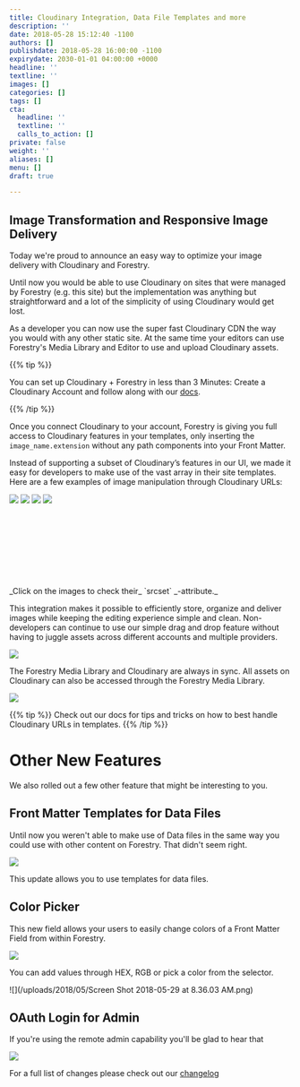 ```yaml
---
title: Cloudinary Integration, Data File Templates and more
description: ''
date: 2018-05-28 15:12:40 -1100
authors: []
publishdate: 2018-05-28 16:00:00 -1100
expirydate: 2030-01-01 04:00:00 +0000
headline: ''
textline: ''
images: []
categories: []
tags: []
cta:
  headline: ''
  textline: ''
  calls_to_action: []
private: false
weight: ''
aliases: []
menu: []
draft: true

---
```

## Image Transformation and Responsive Image Delivery

Today we're proud to announce an easy way to optimize your image delivery with Cloudinary and Forestry.

Until now you would be able to use Cloudinary on sites that were managed by Forestry (e.g. this site) but the implementation was anything but straightforward and a lot of the simplicity of using Cloudinary would get lost.

As a developer you can now use the super fast Cloudinary CDN the way you would with any other static site. At the same time your editors can use Forestry's Media Library and Editor to use and upload Cloudinary assets.

{{% tip %}}

You can set up Cloudinary + Forestry in less than 3 Minutes: Create a Cloudinary Account and follow along with our [docs](https://forestry.io/docs/media/cloudinary/).

{{% /tip %}}

Once you connect Cloudinary to your account, Forestry is giving you full access to Cloudinary features in your templates, only inserting the `image_name.extension` without any path components into your Front Matter.

Instead of supporting a subset of Cloudinary’s features in our UI, we made it easy for developers to make use of the vast array in their site templates. Here are a few examples of image manipulation through Cloudinary URLs:
<div style="width:100%;min-height:150px;"><div id="img-1" onclick="showURL('http://res.cloudinary.com/dljtb0dbc/image/upload/c_scale,h_220/v1527559425/uploads/2018/05/29/girl.jpg', 'cloudinary-url')" style="display:inline-block;"><img src="http://res.cloudinary.com/dljtb0dbc/image/upload/c_scale,h_220/v1527559425/uploads/2018/05/29/girl.jpg"/></div> <div id="img-2" onclick="showURL('http://res.cloudinary.com/dljtb0dbc/image/upload/c_crop,g_face/h_220/v1527559425/uploads/2018/05/29/girl.jpg', 'cloudinary-url')" style="display:inline-block;"> <img src="http://res.cloudinary.com/dljtb0dbc/image/upload/c_crop,g_face/h_220/v1527559425/uploads/2018/05/29/girl.jpg"/></div> <div id="img-3" onclick="showURL('http://res.cloudinary.com/dljtb0dbc/image/upload/c_scale,e_art:hokusai,h_220/v1527559425/uploads/2018/05/29/girl.jpg', 'cloudinary-url')" style="display:inline-block;"> <img src="http://res.cloudinary.com/dljtb0dbc/image/upload/c_scale,e_art:hokusai,h_220/v1527559425/uploads/2018/05/29/girl.jpg"/></div> <div id="img-4" onclick="showURL('http://res.cloudinary.com/dljtb0dbc/image/upload/c_scale,h_220,r_30/v1527559425/uploads/2018/05/29/girl.jpg', 'cloudinary-url')" style="display:inline-block;"><img src="http://res.cloudinary.com/dljtb0dbc/image/upload/c_scale,h_220,r_30/v1527559425/uploads/2018/05/29/girl.jpg"/></div></div>

<p id="cloudinary-url" style="word-break:break-all;"></p> <script type="text/javascript">function showURL(url, target) {document.getElementById(target).innerHTML = url}</script> _Click on the images to check their_ `srcset` _-attribute._

This integration makes it possible to efficiently store, organize and deliver images while keeping the editing experience simple and clean. Non-developers can continue to use our simple drag and drop feature without having to juggle assets across different accounts and multiple providers.

<img src="http://res.cloudinary.com/dljtb0dbc/image/upload/v1527561785/drag_drop.gif" />

The Forestry Media Library and Cloudinary are always in sync. All assets on Cloudinary can also be accessed through the Forestry Media Library.

![](/uploads/2018/05/forestry_cloudinary.png)

{{% tip %}}
Check out our docs for tips and tricks on how to best handle Cloudinary URLs in templates.
{{% /tip %}}

# Other New Features

We also rolled out a few other feature that might be interesting to you.

## Front Matter Templates for Data Files

Until now you weren't able to make use of Data files in the same way you could use with other content on Forestry. That didn't seem right.

![](/uploads/2018/05/template-for-data-files.png)

This update allows you to use templates for data files.

## Color Picker

This new field allows your users to easily change colors of a Front Matter Field from within Forestry.

![](/uploads/2018/05/color-picker-field.png)

You can add values through HEX, RGB or pick a color from the selector.

![](/uploads/2018/05/Screen Shot 2018-05-29 at 8.36.03 AM.png)

## OAuth Login for Admin

If you're using the remote admin capability you'll be glad to hear that

![](/uploads/2018/05/oauth-admin.png)

For a full list of changes please check out our [changelog]()